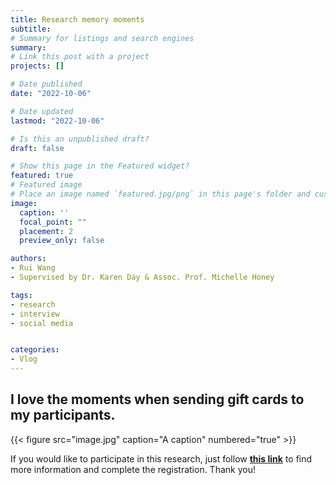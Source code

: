```yaml
---
title: Research memory moments
subtitle: 
# Summary for listings and search engines
summary: 
# Link this post with a project
projects: []

# Date published
date: "2022-10-06"

# Date updated
lastmod: "2022-10-06"

# Is this an unpublished draft?
draft: false

# Show this page in the Featured widget?
featured: true
# Featured image
# Place an image named `featured.jpg/png` in this page's folder and customize its options here.
image:
  caption: ''
  focal_point: ""
  placement: 2
  preview_only: false

authors:
- Rui Wang
- Supervised by Dr. Karen Day & Assoc. Prof. Michelle Honey

tags:
- research
- interview
- social media


categories:
- Vlog
---
```


## I love the moments when sending gift cards to my participants.

{{< figure src="image.jpg" caption="A caption" numbered="true" >}}


If you would like to participate in this research, just follow [**this link**](https://auckland.au1.qualtrics.com/jfe/form/SV_bOfETKNZCCuHHjo) to find more information and complete the registration. Thank you!